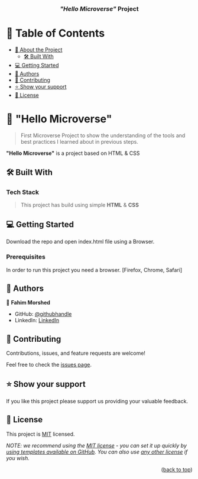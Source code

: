 <a name="readme-top"></a>

<!--
HOW TO USE:
This is an example of how you may give instructions on setting up your project locally.

Modify this file to match your project and remove sections that don't apply.

REQUIRED SECTIONS:
- Table of Contents
- About the Project
  - Built With
  - Live Demo
- Getting Started
- Authors
- Future Features
- Contributing
- Show your support
- Acknowledgements
- License

OPTIONAL SECTIONS:
- FAQ

After you're finished please remove all the comments and instructions!
-->

<div align="center">

  <h3><b><i>"Hello Microverse"</i> Project</b></h3>

</div>

<!-- TABLE OF CONTENTS -->

# 📗 Table of Contents

- [📖 About the Project](#about-project)
  - [🛠 Built With](#built-with)
- [💻 Getting Started](#getting-started)
- [👥 Authors](#authors)
- [🤝 Contributing](#contributing)
- [⭐️ Show your support](#support)
- [📝 License](#license)

<!-- PROJECT DESCRIPTION -->

# 📖 "Hello Microverse" <a name="about-project"></a>

> First Microverse Project to show the understanding of the tools and best practices I learned about in previous steps.

**"Hello Microverse"** is a project based on HTML & CSS

## 🛠 Built With <a name="built-with"></a>

### Tech Stack <a name="tech-stack"></a>

> This project has build using simple <b>HTML</b> & <b>CSS</b>

## 💻 Getting Started <a name="getting-started"></a>

Download the repo and open index.html file using a Browser.

### Prerequisites

In order to run this project you need a browser. [Firefox, Chrome, Safari]

<!-- AUTHORS -->

## 👥 Authors <a name="authors"></a>

👤 **Fahim Morshed**

- GitHub: [@githubhandle](https://github.com/fahim-86)
- LinkedIn: [LinkedIn](https://linkedin.com/in/fahim-morshed-jat)

<!-- CONTRIBUTING -->

## 🤝 Contributing <a name="contributing"></a>

Contributions, issues, and feature requests are welcome!

Feel free to check the [issues page](https://github.com/microverseinc/readme-template/issues).

## ⭐️ Show your support <a name="support"></a>

If you like this project please support us providing your valuable feedback.

<!-- LICENSE -->

## 📝 License <a name="license"></a>

This project is [MIT](./LICENSE) licensed.

_NOTE: we recommend using the [MIT license](https://choosealicense.com/licenses/mit/) - you can set it up quickly by [using templates available on GitHub](https://docs.github.com/en/communities/setting-up-your-project-for-healthy-contributions/adding-a-license-to-a-repository). You can also use [any other license](https://choosealicense.com/licenses/) if you wish._

<p align="right">(<a href="#readme-top">back to top</a>)</p>